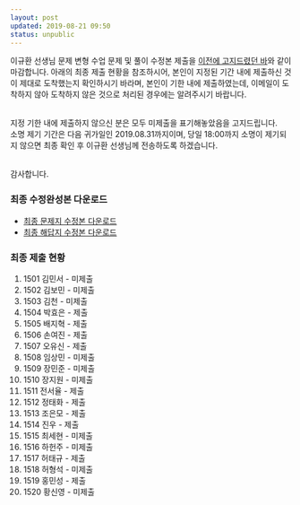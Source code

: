 ```yaml
---
layout: post
updated: 2019-08-21 09:50
status: unpublic
---
```


이규환 선생님 문제 변형 수업 문제 및 풀이 수정본 제출을 <a href="https://stevenoh0908.github.io/%EC%9D%B4%EA%B7%9C%ED%99%98-%EC%84%A0%EC%83%9D%EB%8B%98-%EB%AC%B8%EC%A0%9C%EB%B3%80%ED%98%95-%EC%88%98%EC%97%85-%EC%A0%9C%EC%B6%9C-%EC%95%88%EB%82%B4">이전에 고지드렸던 바</a>와 같이 마감합니다. 아래의 최종 제출 현황을 참조하시어, 본인이 지정된 기간 내에 제출하신 것이 제대로 도착했는지 확인하시기 바라며, 본인이 기한 내에 제출하였는데, 이메일이 도착하지 않아 도착하지 않은 것으로 처리된 경우에는 알려주시기 바랍니다.<br><br>

지정 기한 내에 제출하지 않으신 분은 모두 미제출을 표기해놓았음을 고지드립니다.<br>
소명 제기 기간은 다음 귀가일인 2019.08.31까지이며, 당일 18:00까지 소명이 제기되지 않으면 최종 확인 후 이규환 선생님께 전송하도록 하겠습니다.<br><br>

감사합니다.

### 최종 수정완성본 다운로드
- <a href="https://github.com/stevenoh0908/stevenoh0908.github.io/blob/master/files/문제%20변형%20수업%20문제지_1학년%205반_20190825_수정완성본.hwp?raw=true" download>최종 문제지 수정본 다운로드</a>
- <a href="https://github.com/stevenoh0908/stevenoh0908.github.io/blob/master/files/%EB%AC%B8%EC%A0%9C%20%EB%B3%80%ED%98%95%20%EC%88%98%EC%97%85%20%ED%95%B4%EB%8B%B5%EC%A7%80_1%ED%95%99%EB%85%84%205%EB%B0%98_20190825_%EC%88%98%EC%A0%95%EC%99%84%EC%84%B1%EB%B3%B8.hwp?raw=true" download>최종 해답지 수정본 다운로드</a>

### 최종 제출 현황
1. 1501 김민서 - 미제출
2. 1502 김보민 - 미제출
3. 1503 김천 - 미제출
4. 1504 박효은 - 제출
5. 1505 배지혁 - 제출
6. 1506 손여진 - 제출
7. 1507 오유신 - 제출
8. 1508 임상민 - 미제출
9. 1509 장민준 - 미제출
10. 1510 장지원 - 미제출
11. 1511 전서율 - 제출
12. 1512 정태화 - 제출
13. 1513 조은모 - 제출
14. 1514 진우 - 제출
15. 1515 최세현 - 미제출
16. 1516 하헌주 - 미제출
17. 1517 허태규 - 제출
18. 1518 허형석 - 미제출
19. 1519 홍민성 - 제출
20. 1520 황신영 - 미제출

